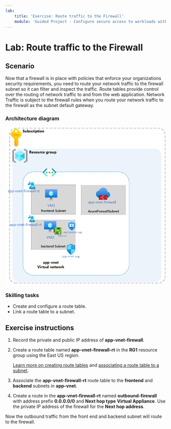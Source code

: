 ```yaml
---
lab:
    title: 'Exercise: Route traffic to the Firewall'
    module: 'Guided Project - Configure secure access to workloads with Azure virtual networking services'
---
```


# Lab: Route traffic to the Firewall


## Scenario

Now that a firewall is in place with policies that enforce your organizations security requirements, you need to route your network traffic to the firewall subnet so it can filter and inspect the traffic. Route tables provide control over the routing of network traffic to and from the web application. Network Traffic is subject to the firewall rules when you route your network traffic to the firewall as the subnet default gateway. 

### Architecture diagram


![Diagram that shows one virtual network with a firewall and route table.](../Media/task-3.png)

### Skilling tasks

- Create and configure a route table.
- Link a route table to a subnet.
  

## Exercise instructions

1. Record the private and public IP address of **app-vnet-firewall**.

1. Create a route table named **app-vnet-firewall-rt** in the **RG1** resource group using the East US region.

    [Learn more on creating route tables](https://docs.microsoft.com/azure/virtual-network/manage-route-table) and [associating a route table to a subnet](https://docs.microsoft.com/azure/virtual-network/tutorial-create-route-table-portal#associate-a-route-table-to-a-subnet).

1. Associate the **app-vnet-firewall-rt** route table to the **frontend** and **backend** subnets in **app-vnet**. 

1. Create a route in the **app-vnet-firewall-rt** named **outbound-firewall** with address prefix **0.0.0.0/0** and **Next hop type**  **Virtual Appliance**. Use the private IP address of the firewall for the **Next hop address**.

Now the outbound traffic from the front end and backend subnet will route to the firewall. 


